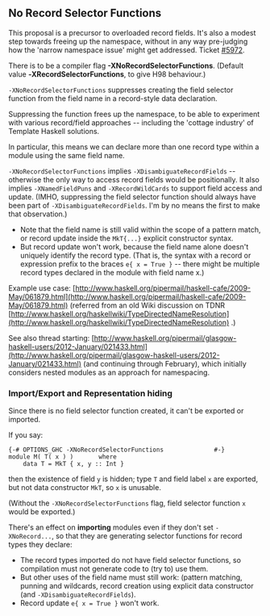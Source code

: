 ## No Record Selector Functions


This proposal is a precursor to overloaded record fields. It's also a modest step towards freeing up the namespace, without in any way pre-judging how the 'narrow namespace issue' might get addressed. Ticket [\#5972](https://gitlab.haskell.org//ghc/ghc/issues/5972).


There is to be a compiler flag **-XNoRecordSelectorFunctions**. (Default value **‑XRecordSelectorFunctions**, to give H98 behaviour.)

`-XNoRecordSelectorFunctions` suppresses creating the field selector function from the field name in a record-style data declaration.


Suppressing the function frees up the namespace, to be able to experiment with various record/field approaches -- including the 'cottage industry' of Template Haskell solutions.


In particular, this means we can declare more than one record type within a module using the same field name.

`-XNoRecordSelectorFunctions` implies `-XDisambiguateRecordFields` -- otherwise the only way to access record fields would be positionally. It also implies `‑XNamedFieldPuns` and `‑XRecordWildCards` to support field access and update. (IMHO, suppressing the field selector function should always have been part of `-XDisambiguateRecordFields`. I'm by no means the first to make that observation.) 

- Note that the field name is still valid within the scope of a pattern match, or record update inside the `MkT{...}` explicit constructor syntax.
- But record update won't work, because the field name alone doesn't uniquely identify the record type.
  (That is, the syntax with a record or expression prefix to the braces `e{ x = True }` -- there might be multiple record types declared in the module with field name x.)


Example use case: [http://www.haskell.org/pipermail/haskell-cafe/2009-May/061879.html](http://www.haskell.org/pipermail/haskell-cafe/2009-May/061879.html) (referred from an old Wiki discussion on TDNR [http://www.haskell.org/haskellwiki/TypeDirectedNameResolution](http://www.haskell.org/haskellwiki/TypeDirectedNameResolution) .)


See also thread starting: [http://www.haskell.org/pipermail/glasgow-haskell-users/2012-January/021433.html](http://www.haskell.org/pipermail/glasgow-haskell-users/2012-January/021433.html) (and continuing through February), which initially considers nested modules as an approach for namespacing.

### Import/Export and Representation hiding


Since there is no field selector function created, it can't be exported or imported.


If you say:

```wiki
{-# OPTIONS_GHC -XNoRecordSelectorFunctions              #-}
module M( T( x ) )       where
    data T = MkT { x, y :: Int }
```


then the existence of field `y` is hidden;
type `T` and field label `x` are exported, but not data constructor `MkT`, so `x` is unusable.


(Without the `‑XNoRecordSelectorFunctions` flag, field selector function `x` would be exported.)


There's an effect on **importing** modules even if they don't set `-XNoRecord...`, so that they are generating selector functions for record types they declare:

- The record types imported do not have field selector functions, so compilation must not generate code to (try to) use them.
- But other uses of the field name must still work: (pattern matching, punning and wildcards, record creation using explicit data constructor (and `-XDisambiguateRecordFields`).
- Record update `e{ x = True }` won't work.
